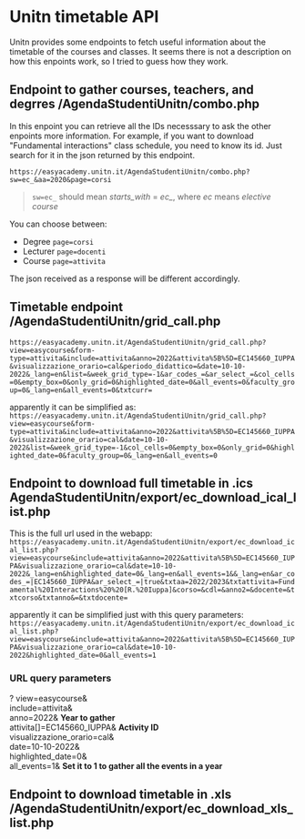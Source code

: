 # Unitn timetable API
Unitn provides some endpoints to fetch useful information about the timetable of the courses and classes. It seems there is not a description on how this enpoints work, so I tried to guess how they work.

## Endpoint to gather courses, teachers, and degrres /AgendaStudentiUnitn/combo.php
In this enpoint you can retrieve all the IDs necesssary to ask the other enpoints more information.
For example, if you want to download "Fundamental interactions" class schedule, you need to know its id. Just search for it in the json returned by this endpoint.

`https://easyacademy.unitn.it/AgendaStudentiUnitn/combo.php?sw=ec_&aa=2020&page=corsi`

> `sw=ec_` should mean _starts\_with_ = _ec\__, where _ec_ means _elective course_

You can choose between:
- Degree `page=corsi`
- Lecturer `page=docenti`
- Course `page=attivita`

The json received as a response will be different accordingly.

## Timetable endpoint /AgendaStudentiUnitn/grid_call.php
`https://easyacademy.unitn.it/AgendaStudentiUnitn/grid_call.php?view=easycourse&form-type=attivita&include=attivita&anno=2022&attivita%5B%5D=EC145660_IUPPA&visualizzazione_orario=cal&periodo_didattico=&date=10-10-2022&_lang=en&list=&week_grid_type=-1&ar_codes_=&ar_select_=&col_cells=0&empty_box=0&only_grid=0&highlighted_date=0&all_events=0&faculty_group=0&_lang=en&all_events=0&txtcurr=`

apparently it can be simplified as:
`https://easyacademy.unitn.it/AgendaStudentiUnitn/grid_call.php?view=easycourse&form-type=attivita&include=attivita&anno=2022&attivita%5B%5D=EC145660_IUPPA&visualizzazione_orario=cal&date=10-10-2022&list=&week_grid_type=-1&col_cells=0&empty_box=0&only_grid=0&highlighted_date=0&faculty_group=0&_lang=en&all_events=0`


## Endpoint to download full timetable in .ics AgendaStudentiUnitn/export/ec_download_ical_list.php
This is the full url used in the webapp:
`https://easyacademy.unitn.it/AgendaStudentiUnitn/export/ec_download_ical_list.php?view=easycourse&include=attivita&anno=2022&attivita%5B%5D=EC145660_IUPPA&visualizzazione_orario=cal&date=10-10-2022&_lang=en&highlighted_date=0&_lang=en&all_events=1&&_lang=en&ar_codes_=|EC145660_IUPPA&ar_select_=|true&txtaa=2022/2023&txtattivita=Fundamental%20Interactions%20%20[R.%20Iuppa]&corso=&cdl=&anno2=&docente=&txtcorso&txtanno&=&txtdocente=`
<br>

apparently it can be simplified just with this query parameters:
`https://easyacademy.unitn.it/AgendaStudentiUnitn/export/ec_download_ical_list.php?view=easycourse&include=attivita&anno=2022&attivita%5B%5D=EC145660_IUPPA&visualizzazione_orario=cal&date=10-10-2022&highlighted_date=0&all_events=1`
<br>

### URL query parameters
?
view=easycourse&<br>
include=attivita&<br>
anno=2022& **Year to gather**<br> 
attivita[]=EC145660_IUPPA& **Activity ID** <br> 
visualizzazione_orario=cal&<br>
date=10-10-2022&<br>
highlighted_date=0&<br>
all_events=1& **Set it to 1 to gather all the events in a year**

## Endpoint to download timetable in .xls /AgendaStudentiUnitn/export/ec_download_xls_list.php
